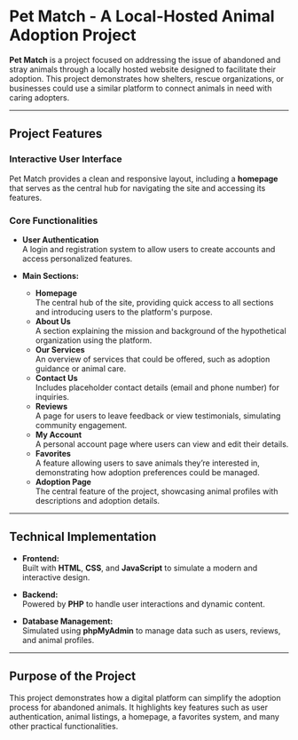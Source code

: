 # **Pet Match - A Local-Hosted Animal Adoption Project**

**Pet Match** is a project focused on addressing the issue of abandoned and stray animals through a locally hosted website designed to facilitate their adoption. This project demonstrates how shelters, rescue organizations, or businesses could use a similar platform to connect animals in need with caring adopters.

---

## **Project Features**

### **Interactive User Interface**
Pet Match provides a clean and responsive layout, including a **homepage** that serves as the central hub for navigating the site and accessing its features.

### **Core Functionalities**
- **User Authentication**  
  A login and registration system to allow users to create accounts and access personalized features.

- **Main Sections:**
  - **Homepage**  
    The central hub of the site, providing quick access to all sections and introducing users to the platform's purpose.
  - **About Us**  
    A section explaining the mission and background of the hypothetical organization using the platform.
  - **Our Services**  
    An overview of services that could be offered, such as adoption guidance or animal care.
  - **Contact Us**  
    Includes placeholder contact details (email and phone number) for inquiries.
  - **Reviews**  
    A page for users to leave feedback or view testimonials, simulating community engagement.
  - **My Account**  
    A personal account page where users can view and edit their details.
  - **Favorites**  
    A feature allowing users to save animals they’re interested in, demonstrating how adoption preferences could be managed.
  - **Adoption Page**  
    The central feature of the project, showcasing animal profiles with descriptions and adoption details.

---

## **Technical Implementation**

- **Frontend:**  
  Built with **HTML**, **CSS**, and **JavaScript** to simulate a modern and interactive design.

- **Backend:**  
  Powered by **PHP** to handle user interactions and dynamic content.

- **Database Management:**  
  Simulated using **phpMyAdmin** to manage data such as users, reviews, and animal profiles.

---

## **Purpose of the Project**


This project demonstrates how a digital platform can simplify the adoption process for abandoned animals. It highlights key features such as user authentication, animal listings, a homepage, a favorites system, and many other practical functionalities.

